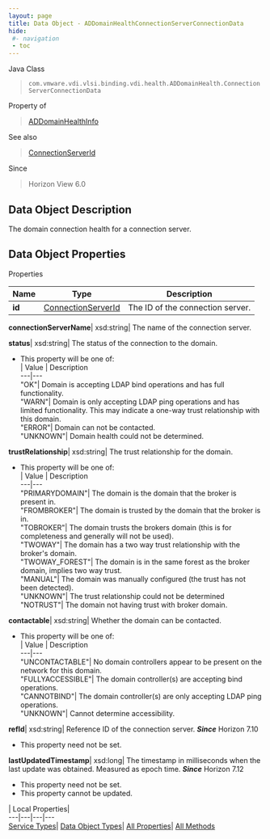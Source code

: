```yaml
---
layout: page
title: Data Object - ADDomainHealthConnectionServerConnectionData
hide:
 #- navigation
 - toc
---
```






Java Class  
> `com.vmware.vdi.vlsi.binding.vdi.health.ADDomainHealth.ConnectionServerConnectionData`

Property of  
> [ADDomainHealthInfo](vdi.health.ADDomainHealth.ADDomainHealthInfo.md#field_detail)

See also  
> [ConnectionServerId](vdi.entity.ConnectionServerId.md)

Since  
> Horizon View 6.0


## Data Object Description 

The domain connection health for a connection server. 

## Data Object Properties

Properties

Name |  Type |  Description   
---|---|---  
**id**| [ConnectionServerId](vdi.entity.ConnectionServerId.md)|  The ID of the connection server.   
  
**connectionServerName**|  xsd:string|  The name of the connection server.   
  
**status**|  xsd:string|  The status of the connection to the domain.   


  * This property will be one of:  
|  Value |  Description   
---|---  
"OK"| Domain is accepting LDAP bind operations and has full functionality.  
"WARN"| Domain is only accepting LDAP ping operations and has limited functionality. This may indicate a one-way trust relationship with this domain.  
"ERROR"| Domain can not be contacted.  
"UNKNOWN"| Domain health could not be determined.  

  
**trustRelationship**|  xsd:string|  The trust relationship for the domain.   


  * This property will be one of:  
|  Value |  Description   
---|---  
"PRIMARYDOMAIN"| The domain is the domain that the broker is present in.  
"FROMBROKER"| The domain is trusted by the domain that the broker is in.  
"TOBROKER"| The domain trusts the brokers domain (this is for completeness and generally will not be used).  
"TWOWAY"| The domain has a two way trust relationship with the broker's domain.  
"TWOWAY_FOREST"| The domain is in the same forest as the broker domain, implies two way trust.  
"MANUAL"| The domain was manually configured (the trust has not been detected).  
"UNKNOWN"| The trust relationship could not be determined  
"NOTRUST"| The domain not having trust with broker domain.  

  
**contactable**|  xsd:string|  Whether the domain can be contacted.   


  * This property will be one of:  
|  Value |  Description   
---|---  
"UNCONTACTABLE"| No domain controllers appear to be present on the network for this domain.  
"FULLYACCESSIBLE"| The domain controller(s) are accepting bind operations.  
"CANNOTBIND"| The domain controller(s) are only accepting LDAP ping operations.  
"UNKNOWN"| Cannot determine accessibility.  

  
**refId**|  xsd:string|  Reference ID of the connection server.  **_Since_** Horizon 7.10  


 * This property need not be set.

  
**lastUpdatedTimestamp**|  xsd:long|  The timestamp in milliseconds when the last update was obtained. Measured as epoch time.  **_Since_** Horizon 7.12  


 * This property need not be set.
 * This property cannot be updated.

  
  
  
 | Local Properties|   
---|---|---|---  
[Service Types](index-mo_types.md)| [Data Object Types](index-do_types.md)| [All Properties](index-properties.md)| [All Methods](index-methods.md)  
  
  
